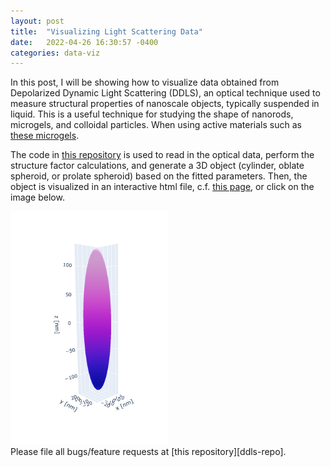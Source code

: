```yaml
---
layout: post
title:  "Visualizing Light Scattering Data"
date:   2022-04-26 16:30:57 -0400
categories: data-viz
---
```


In this post, I will be showing how to visualize data obtained from Depolarized Dynamic Light Scattering (DDLS), an optical technique used to measure structural properties of nanoscale objects, typically suspended in liquid. This is a useful technique for studying the shape of nanorods, microgels, and colloidal particles. When using active materials such as [these microgels][microgel-paper].

The code in [this repository][ddls-repo] is used to read in the optical data, perform the structure factor calculations, and generate a 3D object (cylinder, oblate spheroid, or prolate spheroid) based on the fitted parameters. Then, the object is visualized in an interactive html file, c.f. [this page][ddls-html], or click on the image below.

<a href = "http://htmlpreview.github.io/?https://github.com/JacobHA/DDLS-in-Python/master/prolate_5.143347.html">
<img src="/assets/prol_img.PNG" width="50%" float="left">
</a>
<br>
Please file all bugs/feature requests at [this repository][ddls-repo].

<script data-href="https://github.com/JacobHA/DDLS-in-Python" data-target = "_blank" src="https://unpkg.com/github-corners@0.1.0/dist/embed.min.js"></script>


[microgel-paper]: https://pubs.acs.org/doi/abs/10.1021/acs.macromol.0c01605
[ddls-repo]: https://github.com/JacobHA/DDLS-in-Python
[ddls-html]: http://htmlpreview.github.io/?https://github.com/JacobHA/DDLS-in-Python/master/prolate_5.143347.html
